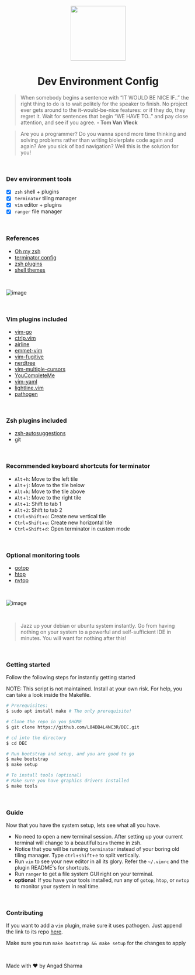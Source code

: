 <p align="center">
    <img src="https://user-images.githubusercontent.com/30529572/60157440-60a58300-980c-11e9-8ec6-020be154b566.gif" width= "150px">
</p>
<h1 align="center">Dev Environment Config</h1>

>When somebody begins a sentence with “IT WOULD BE NICE IF..” the right thing to do is to wait politely for the speaker to finish. No project ever gets around to the it-would-be-nice features: or if they do, they regret it. Wait for sentences that begin “WE HAVE TO..” and pay close attention, and see if you agree. **- Tom Van Vleck**
 
> Are you a programmer? Do you wanna spend more time thinking and solving problems rather than writing biolerplate code again and again? Are you sick of bad navigation? Well this is the solution for you!


<br/>


### Dev environment tools

- [X] `zsh` shell + plugins
- [X] `terminator` tiling manager
- [X] `vim` editor + plugins
- [X] `ranger` file manager

<br/>

### References

* [Oh my zsh](https://github.com/robbyrussell/oh-my-zsh.git)
* [terminator config](https://www.systutorials.com/docs/linux/man/5-terminator_config/)
* [zsh plugins](https://github.com/robbyrussell/oh-my-zsh/wiki/Plugins)
* [shell themes](https://github.com/robbyrussell/oh-my-zsh/wiki/Themes)

<br/>


![image](https://user-images.githubusercontent.com/30529572/60173214-dd942500-982b-11e9-8741-e867f2bbce70.png)

<br/>

### Vim plugins included

* [vim-go](https://github.com/fatih/vim-go.git)
* [ctrlp.vim](https://github.com/kien/ctrlp.vim.git)
* [airline](https://github.com/vim-airline/vim-airline.git)
* [emmet-vim](https://github.com/mattn/emmet-vim.git)
* [vim-fugitive](https://github.com/tpope/vim-fugitive.git)
* [nerdtree](https://github.com/scrooloose/nerdtree.git)
* [vim-multiple-cursors](https://github.com/terryma/vim-multiple-cursors.git)
* [YouCompleteMe](https://github.com/ycm-core/YouCompleteMe.git)
* [vim-yaml](https://github.com/stephpy/vim-yaml.git)
* [lightline.vim](https://github.com/itchyny/lightline.vim.git)
* [pathogen](https://github.com/tpope/vim-pathogen.git)

<br/>

### Zsh plugins included 

* [zsh-autosuggestions](https://github.com/zsh-users/zsh-autosuggestions)
* git

<br/>

### Recommended keyboard shortcuts for terminator 

* `Alt`+`h`: Move to the left tile
* `Alt`+`j`: Move to the tile below
* `Alt`+`k`: Move to the tile above
* `Alt`+`l`: Move to the right tile
* `Alt`+`1`: Shift to tab 1
* `Alt`+`2`: Shift to tab 2
* `Ctrl`+`Shift`+`o`: Create new vertical tile
* `Ctrl`+`Shift`+`e`: Create new horizontal tile
* `Ctrl`+`Shift`+`d`: Open terminator in custom mode

<br/>

### Optional monitoring tools

* [gotop](https://github.com/cjbassi/gotop.git)
* [htop](https://github.com/hishamhm/htop.git)
* [nvtop](https://github.com/Syllo/nvtop.git)

<br/>

![image](https://user-images.githubusercontent.com/30529572/60172993-71b1bc80-982b-11e9-8adb-367095bbd959.png)

<br/>

> Jazz up your debian or ubuntu system instantly. Go from having nothing on your system to a powerful and self-sufficient IDE in minutes. You will want for nothing after this!

<br/>

### Getting started
Follow the following steps for instantly getting started

NOTE: This script is not maintained. Install at your own risk. For help, you can take a look inside the Makefile.

```bash
# Prerequisites:
$ sudo apt install make # The only prerequisite!

# Clone the repo in you $HOME
$ git clone https://github.com/L04DB4L4NC3R/DEC.git

# cd into the directory
$ cd DEC

# Run bootstrap and setup, and you are good to go
$ make bootstrap
$ make setup

# To install tools (optional)
# Make sure you have graphics drivers installed
$ make tools
```

<br/>

### Guide
Now that you have the system setup, lets see what all you have.

* No need to open a new terminal session. After setting up your current terminal will change to a beautiful `bira` theme in zsh.
* Notice that you will be running `terminator` instead of your boring old tiling manager. Type `ctrl`+`shift`+`e` to split vertically.
* Run `vim` to see your new editor in all its glory. Refer the `~/.vimrc` and the plugin README's for shortcuts.
* Run `ranger` to get a file system GUI right on your terminal.
* **optional**: If you have your tools installed, run any of `gotop`, `htop`, or `nvtop` to monitor your system in real time.

<br/>

### Contributing
If you want to add a `vim` plugin, make sure it uses pathogen. Just append the link to its repo [here](https://github.com/L04DB4L4NC3R/DEC/blob/master/vim-plugins).

Make sure you run `make bootstrap && make setup` for the changes to apply

<br/>

Made with :heart: by Angad Sharma
